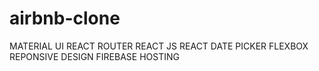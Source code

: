 # airbnb-clone

MATERIAL UI
REACT ROUTER
REACT JS
REACT DATE PICKER
FLEXBOX
REPONSIVE DESIGN
FIREBASE HOSTING